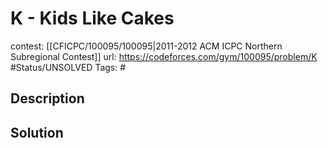 # K - Kids Like Cakes

contest: [[CFICPC/100095/100095|2011-2012 ACM ICPC Northern Subregional Contest]]
url: https://codeforces.com/gym/100095/problem/K
#Status/UNSOLVED
Tags: #

## Description

## Solution

